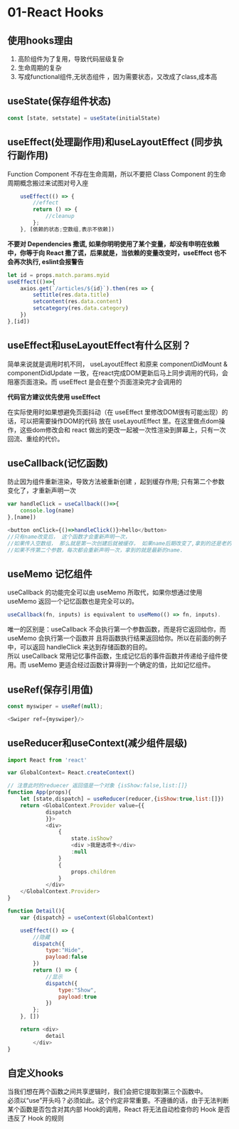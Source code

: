 # 01-React Hooks

## 使用hooks理由

1. 高阶组件为了复用，导致代码层级复杂  
2. 生命周期的复杂  
3. 写成functional组件,无状态组件 ，因为需要状态，又改成了class,成本高

## useState(保存组件状态)

```js
const [state, setstate] = useState(initialState)
```

## useEffect(处理副作用)和useLayoutEffect (同步执行副作用)

Function Component 不存在生命周期，所以不要把 Class Component 的生命周期概念搬过来试图对号入座

```js
    useEffect(() => {
        //effect
        return () => {
            //cleanup
        };
    }, [依赖的状态;空数组,表示不依赖])
```

**不要对 Dependencies 撒谎, 如果你明明使用了某个变量，却没有申明在依赖中，你等于向 React 撒了谎，后果就是，当依赖的变量改变时，useEffect 也不会再次执行, eslint会报警告**

```js
let id = props.match.params.myid
useEffect(()=>{
    axios.get(`/articles/${id}`).then(res => {
        settitle(res.data.title)
        setcontent(res.data.content)
        setcategory(res.data.category)
    })
},[id])
```

## useEffect和useLayoutEffect有什么区别？

简单来说就是调用时机不同， useLayoutEffect 和原来 componentDidMount & componentDidUpdate 一致，在react完成DOM更新后马上同步调用的代码，会阻塞页面渲染。而 useEffect 是会在整个页面渲染完才会调用的 

**代码官方建议优先使用 useEffect**

在实际使用时如果想避免页面抖动（在 useEffect 里修改DOM很有可能出现）的话，可以把需要操作DOM的代码 
放在 useLayoutEffect 里。在这里做点dom操作，这些dom修改会和 react 做出的更改一起被一次性渲染到屏幕上，只有一次回流、重绘的代价。

## useCallback(记忆函数)

防止因为组件重新渲染，导致方法被重新创建 ，起到缓存作用; 只有第二个参数 变化了，才重新声明一次

```js
var handleClick = useCallback(()=>{
    console.log(name)
},[name])

<button onClick={()=>handleClick()}>hello</button>
//只有name改变后， 这个函数才会重新声明一次，
//如果传入空数组， 那么就是第一次创建后就被缓存， 如果name后期改变了,拿到的还是老的name。
//如果不传第二个参数，每次都会重新声明一次，拿到的就是最新的name.
```

## useMemo 记忆组件

useCallback 的功能完全可以由 useMemo 所取代，如果你想通过使用 useMemo 返回一个记忆函数也是完全可以的。

```js
useCallback(fn, inputs) is equivalent to useMemo(() => fn, inputs).
```

唯一的区别是：useCallback 不会执行第一个参数函数，而是将它返回给你，而 useMemo 会执行第一个函数并  且将函数执行结果返回给你。所以在前面的例子中，可以返回 handleClick 来达到存储函数的目的。  
所以 useCallback 常用记忆事件函数，生成记忆后的事件函数并传递给子组件使用。而 useMemo 更适合经过函数计算得到一个确定的值，比如记忆组件。

## useRef(保存引用值)

```js
const myswiper = useRef(null);

<Swiper ref={myswiper}/>
```

## useReducer和useContext(减少组件层级)

```js
import React from 'react'

var GlobalContext= React.createContext()

// 注意此时的reduecer 返回值是一个对象 {isShow:false,list:[]}
function App(props){
    let [state,dispatch] = useReducer(reducer,{isShow:true,list:[]})
    return <GlobalContext.Provider value={{
            dispatch
            }}>
            <div>
                {
                    state.isShow?
                    <div >我是选项卡</div>
                    :null
                } 
                {
                    props.children
                }
            </div>
    </GlobalContext.Provider>
} 

function Detail(){
    var {dispatch} = useContext(GlobalContext)

    useEffect(() => {
        //隐藏
        dispatch({
            type:"Hide",
            payload:false
        })
        return () => {
            //显示
            dispatch({
                type:"Show",
                payload:true
            })
        };
    }, [])

    return <div>
            detail
        </div>
}
```

## 自定义hooks

当我们想在两个函数之间共享逻辑时，我们会把它提取到第三个函数中。  
必须以“use”开头吗？必须如此。这个约定非常重要。不遵循的话，由于无法判断某个函数是否包含对其内部 Hook的调用，React 将无法自动检查你的 Hook 是否违反了 Hook 的规则
